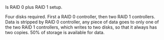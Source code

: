 Is RAID 0 plus RAID 1 setup.

Four disks required.
First a RAID 0 controller, then two RAID 1 controllers.
Data is stripped by RAID 0 controller, any piece of data goes to only one of the two RAID 1 controllers, which writes to two disks, so that it always has two copies.
50% of storage is available for data.
